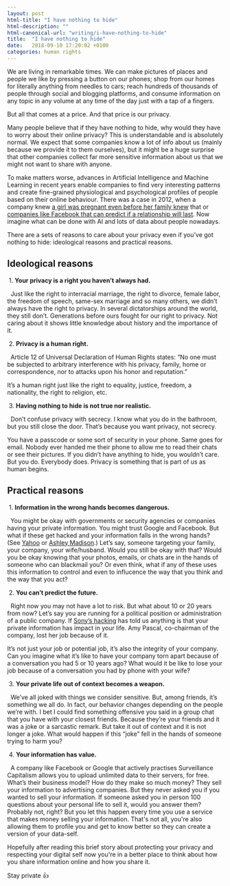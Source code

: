 ```yaml
---
layout: post
html-title: "I have nothing to hide"
html-description: ""
html-canonical-url: "writing/i-have-nothing-to-hide"
title:  "I have nothing to hide"
date:   2018-09-10 17:20:02 +0100
categories: human rights
---
```


We are living in remarkable times. We can make pictures of places and people we like by pressing a button on our phones; shop from our homes for literally anything from needles to cars; reach hundreds of thousands of people through social and blogging platforms, and consume information on any topic in any volume at any time of the day just with a tap of a fingers.

But all that comes at a price. And that price is our privacy.

Many people believe that if they have nothing to hide, why would they have to worry about their online privacy? This is understandable and is absolutely normal. We expect that some companies know a lot of info about us (mainly because we provide it to them ourselves), but it might be a huge surprise that other companies collect far more sensitive information about us that we might not want to share with anyone.

To make matters worse, advances in Artificial Intelligence and Machine Learning in recent years enable companies to find very interesting patterns and create fine-grained physiological and psychological profiles of people based on their online behaviour. There was a case in 2012, when a company knew [a girl was pregnant even before her family knew](http://www.businessinsider.com/the-incredible-story-of-how-target-exposed-a-teen-girls-pregnancy-2012-2) that or [companies like Facebook that can predict if a relationship will last](https://www.huffingtonpost.co.uk/entry/facebook-relationship-study_n_4784291). Now imagine what can be done with AI and lots of data about people nowadays.

There are a sets of reasons to care about your privacy even if you’ve got nothing to hide: ideological reasons and practical reasons.

## Ideological reasons
&nbsp;1. **Your privacy is a right you haven’t always had.**  

&nbsp;&nbsp;Just like the right to interracial marriage, the right to divorce, female labor, the freedom of speech, same-sex marriage and so many others, we didn’t always have the right to privacy. In several dictatorships around the world, they still don’t. Generations before ours fought for our right to privacy. Not caring about it shows little knowledge about history and the importance of it.  

&nbsp;2. **Privacy is a human right.**  

&nbsp;&nbsp;Article 12 of Universal Declaration of Human Rights states: “No one must be subjected to arbitrary interference with his privacy, family, home or correspondence, nor to attacks upon his honor and reputation.”  

It’s a human right just like the right to equality, justice, freedom, a nationality, the right to religion, etc.

&nbsp;3. **Having nothing to hide is not true nor realistic.**  

&nbsp;&nbsp;Don’t confuse privacy with secrecy. I know what you do in the bathroom, but you still close the door. That’s because you want privacy, not secrecy.

You have a passcode or some sort of security in your phone. Same goes for email. Nobody ever handed me their phone to allow me to read their chats or see their pictures. If you didn’t have anything to hide, you wouldn’t care. But you do. Everybody does. Privacy is something that is part of us as human begins.

## Practical reasons
&nbsp;1. **Information in the wrong hands becomes dangerous.**  

&nbsp;&nbsp;You might be okay with governments or security agencies or companies having your private information. You might trust Google and Facebook. But what if these get hacked and your information falls in the wrong hands? (See [Yahoo](http://money.cnn.com/2016/09/22/technology/yahoo-data-breach/index.html) or [Ashley Madison](http://fortune.com/2015/08/26/ashley-madison-hack/).) Let’s say, someone targeting your family, your company, your wife/husband. Would you still be okay with that? Would you be okay knowing that your photos, emails, or chats are in the hands of someone who can blackmail you? Or even think, what if any of these uses this information to control and even to influcence the way that you think and the way that you act?

&nbsp;2. **You can’t predict the future.**  

&nbsp;&nbsp;Right now you may not have a lot to risk. But what about 10 or 20 years from now? Let’s say you are running for a political position or administration of a public company. If [Sony’s hacking](https://www.thewrap.com/inside-sony-pictures-a-year-after-the-hack-it-takes-a-while-to-turn-a-ship-this-big/) has told us anything is that your private information has impact in your life. Amy Pascal, co-chairman of the company, lost her job because of it.

It’s not just your job or potential job, it’s also the integrity of your company. Can you imagine what it’s like to have your company torn apart because of a conversation you had 5 or 10 years ago? What would it be like to lose your job because of a conversation you had by phone with your wife?

&nbsp;3. **Your private life out of context becomes a weapon.**  

&nbsp;&nbsp;We’ve all joked with things we consider sensitive. But, among friends, it’s something we all do. In fact, our behavior changes depending on the people we’re with. I bet I could find something offensive you said in a group chat that you have with your closest friends. Because they’re your friends and it was a joke or a sarcastic remark. But take it out of context and it is not longer a joke. What would happen if this “joke” fell in the hands of someone trying to harm you?

&nbsp;4. **Your information has value.**  

&nbsp;&nbsp;A company like Facebook or Google that actively practises Surveillance Capitalism allows you to upload unlimited data to their servers, for free. What’s their business model? How do they make so much money? They sell your information to advertising companies. But they never asked you if you wanted to sell your information. If someone asked you in person 100 questions about your personal life to sell it, would you answer them? Probably not, right? But you let this happen every time you use a service that makes money selling your information. That's not all, you're also allowing them to profile you and get to know better so they can create a version of your data-self.

Hopefully after reading this brief story about protecting your privacy and respecting your digital self now you're in a better place to think about how you share information online and how you share it.

Stay private 👍